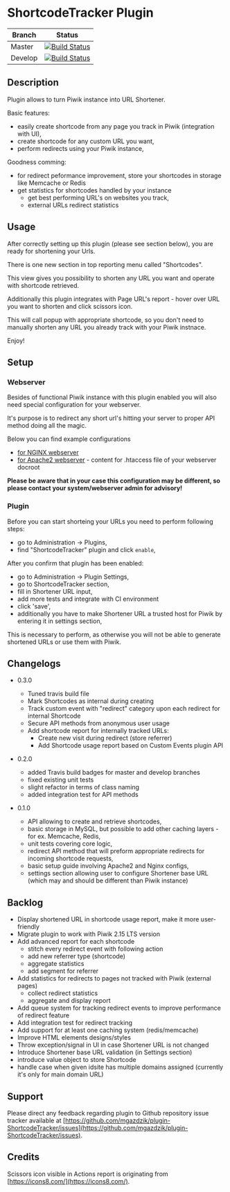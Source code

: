 # ShortcodeTracker Plugin

| Branch | Status |
| --- | --- |
| Master | [![Build Status](https://travis-ci.org/mgazdzik/plugin-ShortcodeTracker.svg?branch=master)](https://travis-ci.org/mgazdzik/plugin-ShortcodeTracker) |
| Develop | [![Build Status](https://travis-ci.org/mgazdzik/plugin-ShortcodeTracker.svg?branch=develop)](https://travis-ci.org/mgazdzik/plugin-ShortcodeTracker) |

## Description

Plugin allows to turn Piwik instance into URL Shortener.

Basic features:
* easily create shortcode from any page you track in Piwik (integration with UI),
* create shortcode for any custom URL you want,
* perform redirects using your Piwik instance,

Goodness comming:
* for redirect peformance improvement, store your shortcodes in storage like Memcache or Redis
* get statistics for shortcodes handled by your instance
    * get best performing URL's on websites you track,
    * external URLs redirect statistics

## Usage

After correctly setting up this plugin (please see section below), you are ready for shortening your Urls.

There is one new section in top reporting menu called "Shortcodes".

This view gives you possibility to shorten any URL you want and operate with shortcode retrieved.

Additionally this plugin integrates with Page URL's report - hover over URL you want to shorten and click scissors icon.

This will call popup with appropriate shortcode, so you don't need to manually shorten any URL you already track with your
Piwik instnace.

Enjoy!

## Setup

### Webserver
Besides of functional Piwik instance with this plugin enabled you will also need special configuration for your webserver.

It's purpose is to redirect any short url's hitting your server to proper API method doing all the magic.

Below you can find example configurations

* [for NGINX webserver](docs/nginx_config.md)
* [for Apache2 webserver](docs/apache_config.md) - content for .htaccess file of your webserver docroot

**Please be aware that in your case this configuration may be different, so please contact your system/webserver
admin for advisory!**

### Plugin

Before you can start shorteing your URLs you need to perform following steps:

* go to Administration -> Plugins,
* find "ShortcodeTracker" plugin and click `enable`,

After you confirm that plugin has been enabled:
* go to Administration -> Plugin Settings,
* go to ShortcodeTracker section,
* fill in Shortener URL input,
* add more tests and integrate with CI environment
* click 'save',
* additionally you have to make Shortener URL a trusted host for Piwik by entering it in settings section,

This is necessary to perform, as otherwise you will not be able to generate shortened URLs or use them with Piwik.

## Changelogs

* 0.3.0
    * Tuned travis build file
    * Mark Shortcodes as internal during creating
    * Track custom event with "redirect" category upon each redirect for internal Shortcode
    * Secure API methods from anonymous user usage
    * Add shortcode report for internally tracked URLs:
        * Create new visit during redirect (store referrer)
        * Add Shortcode usage report based on Custom Events plugin API

    
* 0.2.0
    * added Travis build badges for master and develop branches
    * fixed existing unit tests
    * slight refactor in terms of class naming
    * added integration test for API methods

* 0.1.0
    * API allowing to create and retrieve shortcodes,
    * basic storage in MySQL, but possible to add other caching layers - for ex. Memcache, Redis,
    * unit tests covering core logic,
    * redirect API method that will preform appropriate redirects for incoming shortcode requests,
    * basic setup guide involving Apache2 and Nginx configs,
    * settings section allowing user to configure Shortener base URL (which may and should be different than Piwik instance)

## Backlog

* Display shortened URL in shortcode usage report, make it more user-friendly
* Migrate plugin to work with Piwik 2.15 LTS version
* Add advanced report for each shortcode
    * stitch every redirect event with following action
    * add new referrer type (shortcode)
    * aggregate statistics
    * add segment for referrer
* Add statistics for redirects to pages not tracked with Piwik (external pages)
    * collect redirect statistics
    * aggregate and display report
* Add queue system for tracking redirect events to improve performance of redirect feature
* Add integration test for redirect tracking
* Add support for at least one caching system (redis/memcache)
* Improve HTML elements designs/styles
* Throw exception/signal in UI in case Shortener URL is not changed
* Introduce Shortener base URL validation (in Settings section)
* introduce value object to store Shortcode
* handle case when given idsite has multiple domains assigned (currently it's only for main domain URL)


## Support

Please direct any feedback regarding plugin to Github repository issue tracker available at
[https://github.com/mgazdzik/plugin-ShortcodeTracker/issues](https://github.com/mgazdzik/plugin-ShortcodeTracker/issues).

## Credits
Scissors icon visible in Actions report is originating from
[https://icons8.com/](https://icons8.com/).
